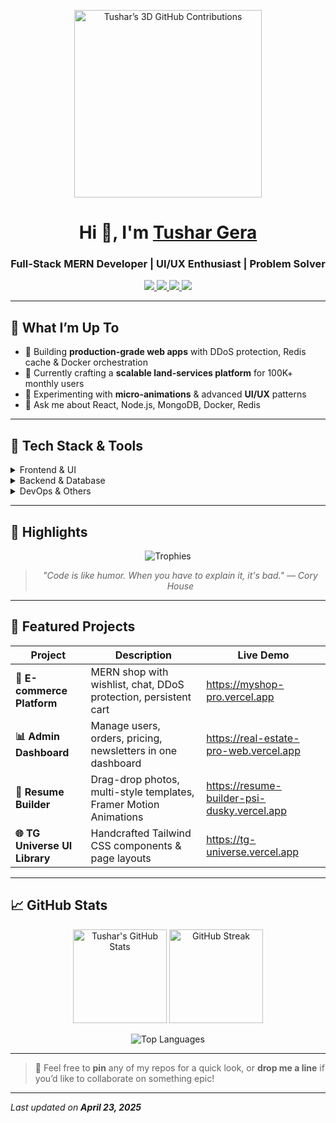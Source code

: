<!-- Banner / 3D Profile Image -->
<p align="center">
  <img src="./profile-3d-contrib.svg" width="300" alt="Tushar’s 3D GitHub Contributions"/>
</p>

<!-- Header -->
<h1 align="center">Hi 👋, I'm <a href="https://github.com/tushargera003">Tushar Gera</a></h1>
<h3 align="center">Full-Stack MERN Developer | UI/UX Enthusiast | Problem Solver</h3>

<!-- Socials -->
<p align="center">
  <a href="mailto:tushargera006@gmail.com">
    <img src="https://img.shields.io/badge/-Gmail-D14836?style=for-the-badge&logo=gmail&logoColor=white"/>
  </a>
  <a href="https://linkedin.com/in/tushar-gera">
    <img src="https://img.shields.io/badge/-LinkedIn-0A66C2?style=for-the-badge&logo=linkedin&logoColor=white"/>
  </a>
  <a href="https://github.com/tushargera003">
    <img src="https://img.shields.io/badge/-GitHub-181717?style=for-the-badge&logo=github&logoColor=white"/>
  </a>
  <a href="https://portfolio-git-main-tushar-geras_projects.vercel.app">
    <img src="https://img.shields.io/badge/-Portfolio-FF6F61?style=for-the-badge&logo=Hugo&logoColor=white"/>
  </a>
</p>

---

## 🚀 What I’m Up To
- 🌱 Building **production-grade web apps** with DDoS protection, Redis cache & Docker orchestration  
- 🔭 Currently crafting a **scalable land-services platform** for 100K+ monthly users  
- 🎨 Experimenting with **micro-animations** & advanced **UI/UX** patterns  
- 💬 Ask me about React, Node.js, MongoDB, Docker, Redis  

---

## 🧰 Tech Stack & Tools

<details>
  <summary>Frontend & UI</summary>
  <p>
    <img src="https://img.shields.io/badge/React-20232A?style=flat-square&logo=react&logoColor=61DAFB"/>
    <img src="https://img.shields.io/badge/Tailwind_CSS-0ea5e9?style=flat-square&logo=tailwind-css&logoColor=white"/>
    <img src="https://img.shields.io/badge/Framer_Motion-000?style=flat-square"/>
    <img src="https://img.shields.io/badge/DaisyUI-14b8a6?style=flat-square"/>
  </p>
</details>
<details>
  <summary>Backend & Database</summary>
  <p>
    <img src="https://img.shields.io/badge/Node.js-339933?style=flat-square&logo=nodedotjs&logoColor=white"/>
    <img src="https://img.shields.io/badge/Express.js-000?style=flat-square"/>
    <img src="https://img.shields.io/badge/MongoDB-4DB33D?style=flat-square&logo=mongodb&logoColor=white"/>
    <img src="https://img.shields.io/badge/Redis-d82c20?style=flat-square&logo=redis&logoColor=white"/>
  </p>
</details>
<details>
  <summary>DevOps & Others</summary>
  <p>
    <img src="https://img.shields.io/badge/Docker-2496ED?style=flat-square&logo=docker&logoColor=white"/>
    <img src="https://img.shields.io/badge/GitHub_Actions-2088FF?style=flat-square&logo=githubactions&logoColor=white"/>
    <img src="https://img.shields.io/badge/Postman-FF6C37?style=flat-square&logo=postman&logoColor=white"/>
  </p>
</details>

---

## 🌟 Highlights

<p align="center">
  <img src="https://github-profile-trophy.vercel.app/?username=tushargera003&theme=radical&no-frame=true&column=3" alt="Trophies"/>
</p>

<blockquote align="center">
  <i>"Code is like humor. When you have to explain it, it's bad." — Cory House</i>
</blockquote>

---

## 📝 Featured Projects

| Project                          | Description                                                       | Live Demo                                    |
|----------------------------------|-------------------------------------------------------------------|----------------------------------------------|
| **🛒 E-commerce Platform**         | MERN shop with wishlist, chat, DDoS protection, persistent cart   | https://myshop-pro.vercel.app               |
| **📊 Admin Dashboard**             | Manage users, orders, pricing, newsletters in one dashboard      | https://real-estate-pro-web.vercel.app      |
| **🧾 Resume Builder**              | Drag-drop photos, multi-style templates, Framer Motion Animations | https://resume-builder-psi-dusky.vercel.app |
| **🌐 TG Universe UI Library**      | Handcrafted Tailwind CSS components & page layouts               | https://tg-universe.vercel.app               |

---

## 📈 GitHub Stats

<p align="center">
  <img height="150" src="https://github-readme-stats.vercel.app/api?username=tushargera003&show_icons=true&theme=radical" alt="Tushar's GitHub Stats"/>
  <img height="150" src="https://github-readme-streak-stats.herokuapp.com/?user=tushargera003&theme=radical" alt="GitHub Streak"/>
</p>
<p align="center">
  <img src="https://github-readme-stats.vercel.app/api/top-langs/?username=tushargera003&layout=compact&theme=radical" alt="Top Languages"/>
</p>

---

> 🔗 Feel free to **pin** any of my repos for a quick look, or **drop me a line** if you’d like to collaborate on something epic!

---

_Last updated on **April 23, 2025**_  
